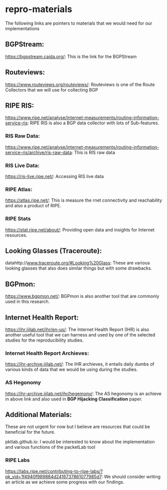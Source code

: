 # repro-materials
The following links are pointers to materials that we would need for our implementations

## BGPStream:
https://bgpstream.caida.org/: This is the link for the BGPStream

## Routeviews:
https://www.routeviews.org/routeviews/: Routeviews is one of the Route Collectors that we will use for collecting BGP

## RIPE RIS:
https://www.ripe.net/analyse/internet-measurements/routing-information-service-ris: RIPE RIS is also a BGP data collector with lots of Sub-features.
  ### RIS Raw Data:
  https://www.ripe.net/analyse/internet-measurements/routing-information-service-ris/archive/ris-raw-data: This is RIS raw data
  ### RIS Live Data:
  https://ris-live.ripe.net/: Accessing RIS live data
  ### RIPE Atlas:
  https://atlas.ripe.net/: This is measure the rnet connectivity and reachability and also a product of RIPE.
  ### RIPE Stats
  https://stat.ripe.net/about/: Providing open data and insights for Internet resources.
  
## Looking Glasses (Traceroute):
datahttp://www.traceroute.org/#Looking%20Glass: These are various looking glasses that also does similar things but with some drawbacks.

## BGPmon:
https://www.bgpmon.net/: BGPmon is also another tool that are commonly used in this research.

## Internet Health Report:
https://ihr.iijlab.net/ihr/en-us/: The Internet Health Report (IHR) is also another useful tool that we can harness and used by one of the selected studies for the reproducibility studies.
  ### Internet Health Report Archieves:
  https://ihr-archive.iijlab.net/: The IHR archieves, it entails daily dumbs of various kinds of data that we would be using during the studies. 
  
  ### AS Hegonomy
  https://ihr-archive.iijlab.net/ihr/hegemony/: The AS hegonomy is an achieve in above link and also used in **BGP Hijacking Classification** paper.


## Additional Materials: 
These are not urgent for now but I believe are resources that could be beneficial for the future.

pktlab.github.io: I would be interested to know about the implementation and various functions of the packetLab tool

### RIPE Labs
https://labs.ripe.net/contributing-to-ripe-labs/?pk_vid=1f4940f989884d2416737861077985d7: We should consider writing an article as we achieve some progress with our findings.

